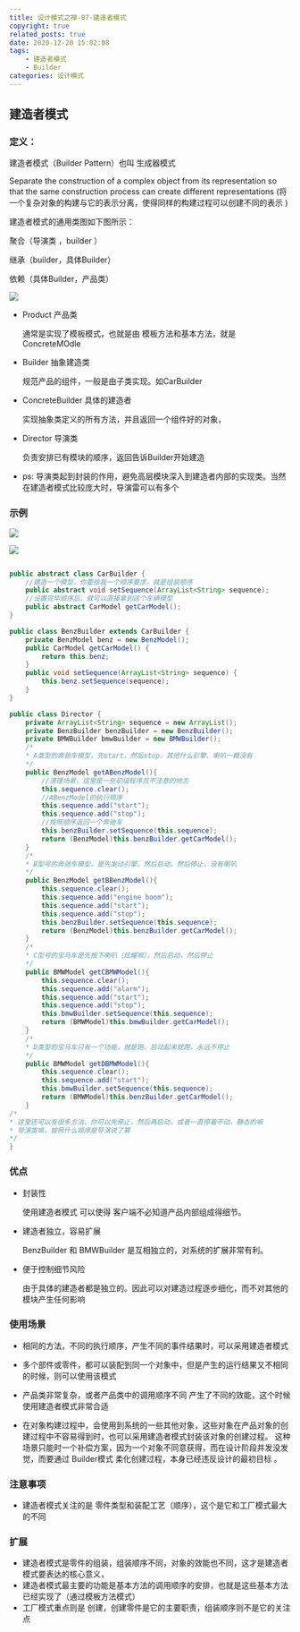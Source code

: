 ```yaml
---
title: 设计模式之禅-07-建造者模式
copyright: true
related_posts: true
date: 2020-12-20 15:02:08
tags: 
    - 建造者模式
    - Builder
categories: 设计模式
---
```


## 建造者模式

### 定义：  

建造者模式（Builder Pattern）也叫 生成器模式

Separate the construction of a complex object  from its representation so that the same construction process can create different representations (将一个复杂对象的构建与它的表示分离，使得同样的构建过程可以创建不同的表示 )

建造者模式的通用类图如下图所示：

聚合（导演类 ，builder ）

继承（builder，具体Builder）

依赖（具体Builder，产品类）

![](/uploads/design_patterns/07builder/builder03.png)



- Product 产品类

  通常是实现了模板模式，也就是由 模板方法和基本方法，就是ConcreteMOdle

- Builder 抽象建造类

  规范产品的组件，一般是由子类实现。如CarBuilder

- ConcreteBuilder 具体的建造者

  实现抽象类定义的所有方法，并且返回一个组件好的对象，

- Director 导演类

  负责安排已有模块的顺序，返回告诉Builder开始建造

- ps: 导演类起到封装的作用，避免高层模块深入到建造者内部的实现类。当然在建造者模式比较庞大时，导演雷可以有多个





### 示例

![](/uploads/design_patterns/07builder/builder01.png)

![](/uploads/design_patterns/07builder/builder02.png)



```java

public abstract class CarBuilder {
    //建造一个模型，你要给我一个顺序要求，就是组装顺序
    public abstract void setSequence(ArrayList<String> sequence);
    //设置完毕顺序后，就可以直接拿到这个车辆模型
    public abstract CarModel getCarModel();
}

public class BenzBuilder extends CarBuilder {
    private BenzModel benz = new BenzModel();
    public CarModel getCarModel() {
    	return this.benz;
    }
    public void setSequence(ArrayList<String> sequence) {
    	this.benz.setSequence(sequence);
    }
}

public class Director {
    private ArrayList<String> sequence = new ArrayList();
    private BenzBuilder benzBuilder = new BenzBuilder();
    private BMWBuilder bmwBuilder = new BMWBuilder();
    /*
    * A类型的奔驰车模型，先start，然后stop，其他什么引擎、喇叭一概没有
    */
    public BenzModel getABenzModel(){
        //清理场景，这里是一些初级程序员不注意的地方
        this.sequence.clear();
        //ABenzModel的执行顺序
        this.sequence.add("start");
        this.sequence.add("stop");
        //按照顺序返回一个奔驰车
        this.benzBuilder.setSequence(this.sequence);
        return (BenzModel)this.benzBuilder.getCarModel();
    }
    /*
    * B型号的奔驰车模型，是先发动引擎，然后启动，然后停止，没有喇叭
    */
    public BenzModel getBBenzModel(){
        this.sequence.clear();
        this.sequence.add("engine boom");
        this.sequence.add("start");
        this.sequence.add("stop");
        this.benzBuilder.setSequence(this.sequence);
        return (BenzModel)this.benzBuilder.getCarModel();
    }
    /*
    * C型号的宝马车是先按下喇叭（炫耀嘛），然后启动，然后停止
    */
    public BMWModel getCBMWModel(){
        this.sequence.clear();
        this.sequence.add("alarm");
        this.sequence.add("start");
        this.sequence.add("stop");
        this.bmwBuilder.setSequence(this.sequence);
        return (BMWModel)this.bmwBuilder.getCarModel();
    }
    /*
    * D类型的宝马车只有一个功能，就是跑，启动起来就跑，永远不停止
    */
    public BMWModel getDBMWModel(){
        this.sequence.clear();
        this.sequence.add("start");
        this.bmwBuilder.setSequence(this.sequence);
        return (BMWModel)this.benzBuilder.getCarModel();
    }
/*
* 这里还可以有很多方法，你可以先停止，然后再启动，或者一直停着不动，静态的嘛
* 导演类嘛，按照什么顺序是导演说了算
*/
}
```



### 优点

- 封装性

  使用建造者模式 可以使得 客户端不必知道产品内部组成得细节。

- 建造者独立，容易扩展

  BenzBuilder 和 BMWBuilder 是互相独立的，对系统的扩展非常有利。

- 便于控制细节风险

  由于具体的建造者都是独立的。因此可以对建造过程逐步细化，而不对其他的模块产生任何影响

### 使用场景

- 相同的方法，不同的执行顺序，产生不同的事件结果时，可以采用建造者模式

- 多个部件或零件，都可以装配到同一个对象中，但是产生的运行结果又不相同的时候，则可以使用该模式
- 产品类非常复杂，或者产品类中的调用顺序不同 产生了不同的效能，这个时候使用建造者模式非常合适

- 在对象构建过程中，会使用到系统的一些其他对象，这些对象在产品对象的创建过程中不容易得到时，也可以采用建造者模式封装该对象的创建过程。     这种场景只能时一个补偿方案，因为一个对象不同意获得，而在设计阶段并发没发觉，而要通过 Builder模式 柔化创建过程，本身已经违反设计的最初目标 。

### 注意事项

- 建造者模式关注的是 零件类型和装配工艺（顺序），这个是它和工厂模式最大的不同

### 扩展

- 建造者模式是零件的组装，组装顺序不同，对象的效能也不同，这才是建造者模式要表达的核心意义，
- 建造者模式最主要的功能是基本方法的调用顺序的安排，也就是这些基本方法已经实现了（通过模板方法模式）
- 工厂模式重点则是 创建，创建零件是它的主要职责，组装顺序则不是它的关注点